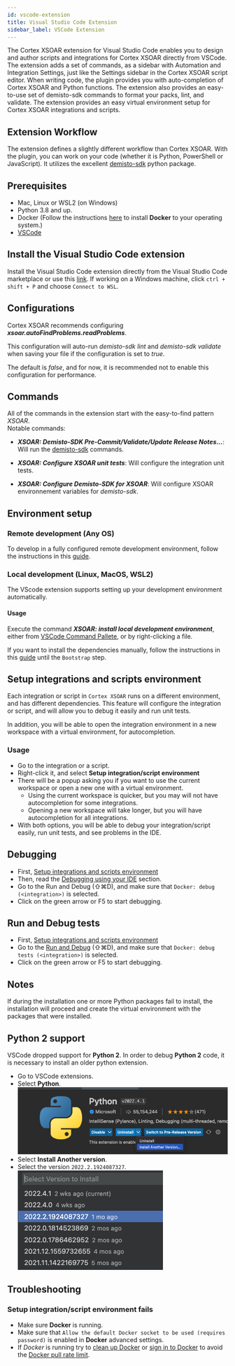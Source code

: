```yaml
---
id: vscode-extension
title: Visual Studio Code Extension
sidebar_label: VSCode Extension
---
```


The Cortex XSOAR extension for Visual Studio Code enables you to design and author scripts and integrations for Cortex XSOAR directly from VSCode. The extension adds a set of commands, as a sidebar with Automation and Integration Settings, just like the Settings sidebar in the Cortex XSOAR script editor. When writing code, the plugin provides you with auto-completion of Cortex XSOAR and Python functions.
The extension also provides an easy-to-use set of demisto-sdk commands to format your packs, lint, and validate.
The extension provides an easy virtual environment setup for Cortex XSOAR integrations and scripts.

## Extension Workflow

The extension defines a slightly different workflow than Cortex XSOAR. With the plugin, you can work on your code (whether it is Python, PowerShell or JavaScript).
It utilizes the excellent [demisto-sdk](https://github.com/demisto/demisto-sdk) python package.

## Prerequisites

- Mac, Linux or WSL2 (on Windows)
- Python 3.8 and up.
- Docker (Follow the instructions [here](https://code.visualstudio.com/docs/remote/containers#_installation) to install **Docker** to your operating system.)
- [VSCode](https://code.visualstudio.com/Download)

## Install the Visual Studio Code extension

Install the Visual Studio Code extension directly from the Visual Studio Code marketplace or use this [link](https://marketplace.visualstudio.com/items?itemName=CortexXSOARext.xsoar).
If working on a Windows machine, click `ctrl + shift + P` and choose `Connect to WSL`.

## Configurations

Cortex XSOAR recommends configuring **_xsoar.autoFindProblems.readProblems_**.

This configuration will auto-run _demisto-sdk lint_ and _demisto-sdk validate_ when saving your file if the configuration is set to _true_.

The default is _false_, and for now, it is recommended not to enable this configuration for performance.

## Commands

All of the commands in the extension start with the easy-to-find pattern _XSOAR_.  
Notable commands:

- **_XSOAR: Demisto-SDK Pre-Commit/Validate/Update Release Notes..._**: Will run the [demisto-sdk](https://docs-cortex.paloaltonetworks.com/r/1/Demisto-SDK-Guide/Demisto-SDK-commands) commands.

- **_XSOAR: Configure XSOAR unit tests_**: Will configure the integration unit tests.

- **_XSOAR: Configure Demisto-SDK for XSOAR_**: Will configure XSOAR environnement variables for _demisto-sdk_.

## Environment setup

### Remote development (Any OS)

To develop in a fully configured remote development environment, follow the instructions in this [guide](./../tutorials/tut-setup-dev-remote.md).

### Local development (Linux, MacOS, WSL2)

The VScode extension supports setting up your development environment automatically.

#### Usage

Execute the command **_XSOAR: install local development environment_**, either from [VSCode Command Pallete](https://code.visualstudio.com/docs/getstarted/userinterface#_command-palette), or by right-clicking a file.

If you want to install the dependencies manually, follow the instructions in this [guide](./dev-setup.md#option-3-manual-setup) until the `Bootstrap` step.

## Setup integrations and scripts environment

Each integration or script in `Cortex XSOAR` runs on a different environment, and has different dependencies.
This feature will configure the integration or script, and will allow you to debug it easily and run unit tests.

In addition, you will be able to open the integration environment in a new workspace with a virtual environment, for autocompletion.

### Usage

- Go to the integration or a script.
- Right-click it, and select **Setup integration/script environment**
- There will be a popup asking you if you want to use the current workspace or open a new one with a virtual environment.
  - Using the current workspace is quicker, but you may will not have autocompletion for some integrations.
  - Opening a new workspace will take longer, but you will have autocompletion for all integrations.
- With both options, you will be able to debug your integration/script easily, run unit tests, and see problems in the IDE.

## Debugging

- First, [Setup integrations and scripts environment](#setup-integrations-and-scripts-environment)
- Then, read the [Debugging using your IDE](../integrations/debugging#Debugging%20using%20your%20IDE) section.
- Go to the Run and Debug (⇧⌘D), and make sure that `Docker: debug (<integration>)` is selected.
- Click on the green arrow or F5 to start debugging.

## Run and Debug tests

- First, [Setup integrations and scripts environment](#setup-integrations-and-scripts-environment)
- Go to the [Run and Debug](https://code.visualstudio.com/docs/editor/debugging#_run-and-debug-view) (⇧⌘D), and make sure that `Docker: debug tests (<integration>)` is selected.
- Click on the green arrow or F5 to start debugging.

## Notes

If during the installation one or more Python packages fail to install, the installation will proceed and create the virtual environment with the packages that were installed.

## Python 2 support

VSCode dropped support for **Python 2**.
In order to debug **Python 2** code, it is necessary to install an older python extension.

- Go to VSCode extensions.
- Select **Python**.
  ![Python](https://github.com/demisto/vscode-extension/raw/master/documentation/changelog/0.2.0/python2_1.png)
- Select **Install Another version**.
- Select the version `2022.2.1924087327`.
  ![Version](https://github.com/demisto/vscode-extension/raw/master/documentation/changelog/0.2.0/python2_2.png)

## Troubleshooting

### **Setup integration/script environment** fails

* Make sure **Docker** is running.
* Make sure that `Allow the default Docker socket to be used (requires password)` is enabled in **Docker** advanced settings.
* If _Docker_ is running try to [clean up Docker](https://docs.docker.com/config/pruning/) or [sign in to Docker](https://www.docker.com/blog/seamless-sign-in-with-docker-desktop-4-4-2/) to avoid the [Docker pull rate limit](https://docs.docker.com/docker-hub/download-rate-limit/#:~:text=Pull%20rates%20limits%20are%20based,to%205000%20pulls%20per%20day.).
